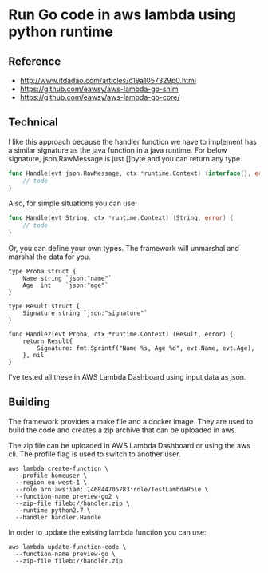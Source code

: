 # Run Go code in aws lambda using python runtime

## Reference
* http://www.itdadao.com/articles/c19a1057329p0.html
* https://github.com/eawsy/aws-lambda-go-shim
* https://github.com/eawsy/aws-lambda-go-core/

## Technical

I like this approach because the handler function we have to implement has a similar signature as the java function in a java runtime.
For below signature, json.RawMessage is just []byte and you can return any type.
```go
func Handle(evt json.RawMessage, ctx *runtime.Context) (interface{}, error) {
    // todo
}
```

Also, for simple situations you can use:
```go
func Handle(evt String, ctx *runtime.Context) (String, error) {
    // todo
}
```

Or, you can define your own types. The framework will unmarshal and marshal the data for you.
```golang
type Proba struct {
    Name string `json:"name"`
    Age  int    `json:"age"`
}

type Result struct {
    Signature string `json:"signature"`
}

func Handle2(evt Proba, ctx *runtime.Context) (Result, error) {
    return Result{
        Signature: fmt.Sprintf("Name %s, Age %d", evt.Name, evt.Age),
    }, nil
}
```

I've tested all these in AWS Lambda Dashboard using input data as json.

## Building
The framework provides a make file and a docker image. They are used to build the code and creates a zip archive that can be uploaded in aws.

The zip file can be uploaded in AWS Lambda Dashboard or using the aws cli. The profile flag is used to switch to another user.
```
aws lambda create-function \
  --profile homeuser \
  --region eu-west-1 \
  --role arn:aws:iam::146844705783:role/TestLambdaRole \
  --function-name preview-go2 \
  --zip-file fileb://handler.zip \
  --runtime python2.7 \
  --handler handler.Handle
```

In order to update the existing lambda function you can use:
```
aws lambda update-function-code \
  --function-name preview-go \
  --zip-file fileb://handler.zip
```
